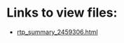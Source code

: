 # Links to view files:

* [rtp_summary_2459306.html](https://htmlpreview.github.io/?https://github.com/HERA-Team/2021_Interseason_Notebooks/blob/main/_rtp_summary_/rtp_summary_2459306.html)